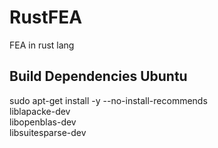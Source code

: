 # RustFEA
FEA in rust lang



## Build Dependencies Ubuntu
sudo apt-get install -y --no-install-recommends \
    liblapacke-dev \
    libopenblas-dev \
    libsuitesparse-dev